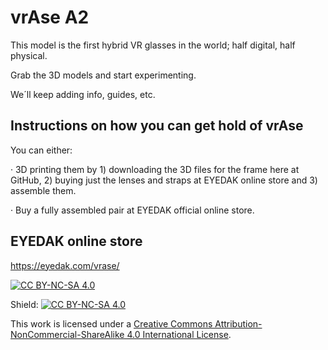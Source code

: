 # vrAse A2

This model is the first hybrid VR glasses in the world; half digital, half physical.

Grab the 3D models and start experimenting.

We´ll keep adding info, guides, etc. 

## Instructions on how you can get hold of vrAse
You can either:

· 3D printing them by 1) downloading the 3D files for the frame here at GitHub, 2) buying just the lenses and straps at EYEDAK online store and 3) assemble them.

· Buy a fully assembled pair at EYEDAK official online store.

## EYEDAK online store
https://eyedak.com/vrase/

[![CC BY-NC-SA 4.0][cc-by-nc-sa-image]][cc-by-nc-sa]

Shield: [![CC BY-NC-SA 4.0][cc-by-nc-sa-shield]][cc-by-nc-sa]

[cc-by-nc-sa]: http://creativecommons.org/licenses/by-nc-sa/4.0/
[cc-by-nc-sa-image]: https://licensebuttons.net/l/by-nc-sa/4.0/88x31.png
[cc-by-nc-sa-shield]: https://img.shields.io/badge/License-CC%20BY--NC--SA%204.0-lightgrey.svg

This work is licensed under a
[Creative Commons Attribution-NonCommercial-ShareAlike 4.0 International License][cc-by-nc-sa].
